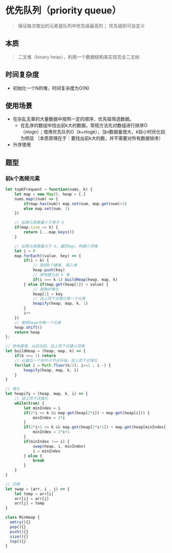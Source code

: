 # 优先队列（priority queue）

> 保证每次取出的元素是队列中优先级最高的；
> 优先级别可自定义

## 本质

> 二叉堆（binary heap），利用一个数据结构来实现完全二叉树

## 时间复杂度

* 初始化一个N的堆，时间复杂度为O(N)

## 使用场景

* 在杂乱无章的大量数据中按照一定的顺序、优先级筛选数据。
  * 在乱序的数组中找出前k大的数据。常规方法先对数组进行排序O（nlogn）；借用优先队列O（k+nlogk），当n数据量很大，k较小时优化较为明显
  （本质原理在于：要找出前k大的数，并不需要对所有数据排序）
* 升序使用

## 题型

### 前k个高频元素

```javascript
let topKFrequent = function(nums, k) {
    let map = new Map(), heap = [,]
    nums.map((num) => {
        if(map.has(num)) map.set(num, map.get(num)+1)
        else map.set(num, 1)
    })

    // 如果元素数量小于等于 k
    if(map.size <= k) {
        return [...map.keys()]
    }

    // 如果元素数量大于 k，遍历map，构建小顶堆
    let i = 0
    map.forEach((value, key) => {
        if(i < k) {
            // 取前k个建堆, 插入堆
            heap.push(key)
            // 原地建立前 k 堆
            if(i === k-1) buildHeap(heap, map, k)
        } else if(map.get(heap[1]) < value) {
            // 替换并堆化
            heap[1] = key
            // 自上而下式堆化第一个元素
            heapify(heap, map, k, 1)
        }
        i++
    })
    // 删除heap中第一个元素
    heap.shift()
    return heap
};

// 原地建堆，从后往前，自上而下式建小顶堆
let buildHeap = (heap, map, k) => {
    if(k === 1) return
    // 从最后一个非叶子节点开始，自上而下式堆化
    for(let i = Math.floor(k/2); i>=1 ; i--) {
        heapify(heap, map, k, i)
    }
}

// 堆化
let heapify = (heap, map, k, i) => {
    // 自上而下式堆化
    while(true) {
        let minIndex = i
        if(2*i <= k && map.get(heap[2*i]) < map.get(heap[i])) {
            minIndex = 2*i
        }
        if(2*i+1 <= k && map.get(heap[2*i+1]) < map.get(heap[minIndex])) {
            minIndex = 2*i+1
        }
        if(minIndex !== i) {
            swap(heap, i, minIndex)
            i = minIndex
        } else {
            break
        }
    }
}

// 交换
let swap = (arr, i , j) => {
    let temp = arr[i]
    arr[i] = arr[j]
    arr[j] = temp
}
```

```javascript
class MinHeap {
  emtry(){}
  pop(){}
  push(){}
  size(){}
  top(){}
}
```
